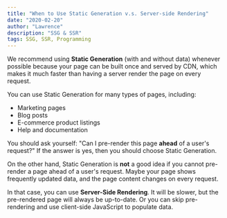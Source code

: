```yaml
---
title: "When to Use Static Generation v.s. Server-side Rendering"
date: "2020-02-20"
author: "Lawrence"
description: "SSG & SSR"
tags: SSG, SSR, Programming
---
```


We recommend using **Static Generation** (with and without data) whenever possible because your page can be built once
and served by CDN, which makes it much faster than having a server render the page on every request.

You can use Static Generation for many types of pages, including:

- Marketing pages
- Blog posts
- E-commerce product listings
- Help and documentation

You should ask yourself: "Can I pre-render this page **ahead** of a user's request?" If the answer is yes, then you
should choose Static Generation.

On the other hand, Static Generation is **not** a good idea if you cannot pre-render a page ahead of a user's request.
Maybe your page shows frequently updated data, and the page content changes on every request.

In that case, you can use **Server-Side Rendering**. It will be slower, but the pre-rendered page will always be
up-to-date. Or you can skip pre-rendering and use client-side JavaScript to populate data.
